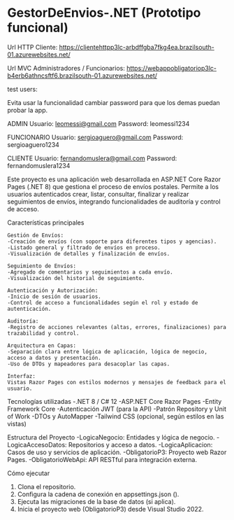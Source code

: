 # GestorDeEnvios-.NET (Prototipo funcional)

Url HTTP Cliente: 
https://clientehttpp3lc-arbdffgba7fkg4ea.brazilsouth-01.azurewebsites.net/

Url MVC Administradores / Funcionarios: 
https://webappobligatoriop3lc-b4erb6athncsftf6.brazilsouth-01.azurewebsites.net/

test users:

Evita usar la funcionalidad cambiar password para que los demas puedan probar la app.

ADMIN
Usuario: leomessi@gmail.com 
Password: leomessi1234 

FUNCIONARIO 
Usuario: sergioaguero@gmail.com 
Password: sergioaguero1234

CLIENTE
Usuario: fernandomuslera@gmail.com 
Password: fernandomuslera1234 

Este proyecto es una aplicación web desarrollada en ASP.NET Core Razor Pages (.NET 8) que gestiona el proceso de envíos postales. Permite a los usuarios autenticados crear, listar, consultar, finalizar y realizar seguimientos de envíos, integrando funcionalidades de auditoría y control de acceso.

Características principales

	Gestión de Envíos:
	-Creación de envíos (con soporte para diferentes tipos y agencias).
	-Listado general y filtrado de envíos en proceso.
	-Visualización de detalles y finalización de envíos.

	Seguimiento de Envíos:
	-Agregado de comentarios y seguimientos a cada envío.
	-Visualización del historial de seguimiento.

	Autenticación y Autorización:
	-Inicio de sesión de usuarios.
	-Control de acceso a funcionalidades según el rol y estado de autenticación.

	Auditoría:
	-Registro de acciones relevantes (altas, errores, finalizaciones) para trazabilidad y control.

	Arquitectura en Capas:
	-Separación clara entre lógica de aplicación, lógica de negocio, acceso a datos y presentación.
	-Uso de DTOs y mapeadores para desacoplar las capas.

	Interfaz:
	Vistas Razor Pages con estilos modernos y mensajes de feedback para el usuario.

Tecnologías utilizadas
	-.NET 8 / C# 12
	-ASP.NET Core Razor Pages
	-Entity Framework Core
	-Autenticación JWT (para la API)
	-Patrón Repository y Unit of Work
	-DTOs y AutoMapper
	-Tailwind CSS (opcional, según estilos en las vistas)

Estructura del Proyecto
	-LogicaNegocio: Entidades y lógica de negocio.
	-LogicaAccesoDatos: Repositorios y acceso a datos.
	-LogicaAplicacion: Casos de uso y servicios de aplicación.
	-ObligatorioP3: Proyecto web Razor Pages.
	-ObligatorioWebApi: API RESTful para integración externa.

Cómo ejecutar
1.	Clona el repositorio.
2.	Configura la cadena de conexión en appsettings.json ().
3.	Ejecuta las migraciones de la base de datos (si aplica).
4.	Inicia el proyecto web (ObligatorioP3) desde Visual Studio 2022.
